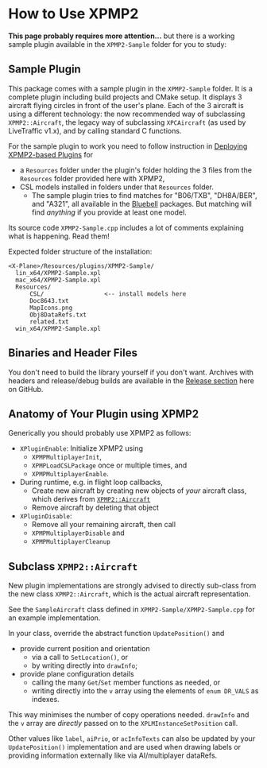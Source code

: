 How to Use XPMP2
==

**This page probably requires more attention...**
but there is a working sample plugin available in
the `XPMP2-Sample` folder for you to study:

## Sample Plugin ##

This package comes with a sample plugin in the `XPMP2-Sample` folder. It is a complete
plugin including build projects and CMake setup. It displays 3 aircraft flying circles
in front of the user's plane. Each of the 3 aircraft is using a different technology:
the now recommended way of subclassing `XPMP2::Aircraft`, the legacy way
of subclassing `XPCAircraft` (as used by LiveTraffic v1.x), and by calling
standard C functions.

For the sample plugin to work you need to follow instruction in
[Deploying XPMP2-based Plugins](Deploying.html) for

- a `Resources` folder under the plugin's folder holding the 3 files from
  the `Resources` folder provided here with XPMP2,
- CSL models installed in folders under that `Resources` folder.
  - The sample plugin tries to find matches for "B06/TXB", "DH8A/BER", and
    "A321", all available in the
    [Bluebell](https://forums.x-plane.org/index.php?/files/file/37041-bluebell-obj8-csl-packages/)
    packages. But matching will find _anything_ if you provide at least one model.

Its source code `XPMP2-Sample.cpp` includes a lot of comments explaining
what is happening. Read them!

Expected folder structure of the installation:
```
<X-Plane>/Resources/plugins/XPMP2-Sample/
  lin_x64/XPMP2-Sample.xpl
  mac_x64/XPMP2-Sample.xpl
  Resources/
      CSL/                 <-- install models here
      Doc8643.txt
      MapIcons.png
      Obj8DataRefs.txt
      related.txt
  win_x64/XPMP2-Sample.xpl
```

## Binaries and Header Files ##

You don't need to build the library yourself if you don't want.
Archives with headers and release/debug builds are available in the
[Release section](https://github.com/TwinFan/XPMP2/releases)
here on GitHub.

## Anatomy of Your Plugin using XPMP2 ##

Generically you should probably use XPMP2 as follows:

- `XPluginEnable`: Initialize XPMP2 using
  - `XPMPMultiplayerInit`,
  - `XPMPLoadCSLPackage` once or multiple times, and
  - `XPMPMultiplayerEnable`.
- During runtime, e.g. in flight loop callbacks,
  - Create new aircraft by creating new objects of _your_ aircraft class,
    which derives from [`XPMP2::Aircraft`](html/classXPMP2_1_1Aircraft.html)
  - Remove aircraft by deleting that object
- `XPluginDisable`:
  - Remove all your remaining aircraft, then call
  - `XPMPMultiplayerDisable` and
  - `XPMPMultiplayerCleanup`

## Subclass `XPMP2::Aircraft` ##

New plugin implementations are strongly advised to directly sub-class
from the new class `XPMP2::Aircraft`, which is the actual aircraft representation.

See the `SampleAircraft` class defined in `XPMP2-Sample/XPMP2-Sample.cpp`
for an example implementation.

In your class, override the abstract function `UpdatePosition()` and
- provide current position and orientation
  - via a call to `SetLocation()`, or
  - by writing directly into `drawInfo`;
- provide plane configuration details
  - calling the many `Get`/`Set` member functions as needed, or
  - writing directly into the `v` array
    using the elements of `enum DR_VALS` as indexes.

This way minimises the number of copy operations needed. `drawInfo` and the `v` array
are _directly_ passed on to the `XPLMInstanceSetPosition` call.

Other values like `label`, `aiPrio`, or `acInfoTexts` can also be updated by your
`UpdatePosition()` implementation and are used when drawing labels
or providing information externally like via AI/multiplayer dataRefs.

